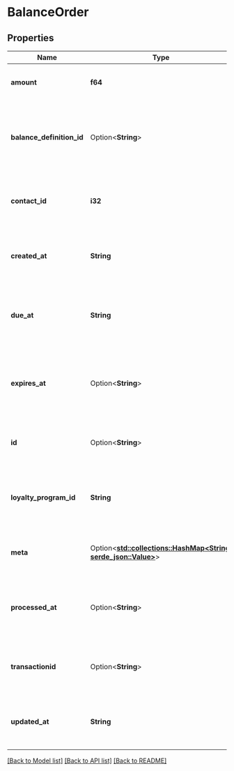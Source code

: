 # BalanceOrder

## Properties

Name | Type | Description | Notes
------------ | ------------- | ------------- | -------------
**amount** | **f64** | Order amount (must not be zero). | 
**balance_definition_id** | Option<**String**> | Optional unique identifier (UUID) of the associated balance definition. | [optional]
**contact_id** | **i32** | Unique identifier of the contact placing the order (must be ≥ 1). | 
**created_at** | **String** | RFC3339 timestamp indicating when the order was created. | 
**due_at** | **String** | RFC3339 timestamp specifying when the order is due in the future. | 
**expires_at** | Option<**String**> | Optional RFC3339 timestamp defining order expiration in the future. | [optional]
**id** | Option<**String**> | Unique identifier for the balance order. | [optional]
**loyalty_program_id** | **String** | Unique identifier of the loyalty program associated with the order. | 
**meta** | Option<[**std::collections::HashMap<String, serde_json::Value>**](serde_json::Value.md)> | Optional metadata associated with the order. | [optional]
**processed_at** | Option<**String**> | Optional RFC3339 timestamp indicating when the order was processed. | [optional]
**transactionid** | Option<**String**> | Optional reference to the associated transaction ID. | [optional]
**updated_at** | **String** | RFC3339 timestamp indicating the last update to the order. | 

[[Back to Model list]](../README.md#documentation-for-models) [[Back to API list]](../README.md#documentation-for-api-endpoints) [[Back to README]](../README.md)


